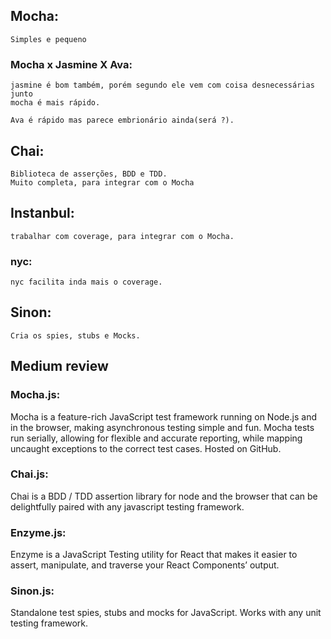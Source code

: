 ## Mocha:
    Simples e pequeno

### Mocha x Jasmine X Ava:
    jasmine é bom também, porém segundo ele vem com coisa desnecessárias junto
    mocha é mais rápido.

    Ava é rápido mas parece embrionário ainda(será ?).

## Chai:
    Biblioteca de asserções, BDD e TDD.
    Muito completa, para integrar com o Mocha

## Instanbul:
    trabalhar com coverage, para integrar com o Mocha.
### nyc:
    nyc facilita inda mais o coverage.

## Sinon:
    Cria os spies, stubs e Mocks.

## Medium review
### Mocha.js:
  Mocha is a feature-rich JavaScript test framework running on Node.js
  and in the browser, making asynchronous testing simple and fun.
  Mocha tests run serially, allowing for flexible and accurate reporting,
  while mapping uncaught exceptions to the correct test cases.
  Hosted on GitHub.

### Chai.js:
  Chai is a BDD / TDD assertion library for node and the browser
  that can be delightfully paired with any javascript testing framework.

### Enzyme.js:
  Enzyme is a JavaScript Testing utility for React that makes it easier
  to assert, manipulate, and traverse your React Components’ output.

### Sinon.js:
  Standalone test spies, stubs and mocks for JavaScript.
  Works with any unit testing framework.
